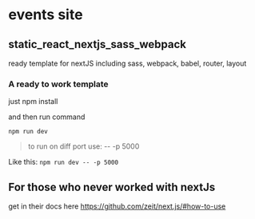 # events site

## static_react_nextjs_sass_webpack
ready template for nextJS including sass, webpack, babel, router, layout 


### A ready to work template 

just npm install 

and then run command 

`npm run dev`


> to run on diff port use:  -- -p 5000

Like this: `npm run dev -- -p 5000`


## For those who never worked with nextJs 
get in their docs here https://github.com/zeit/next.js/#how-to-use
